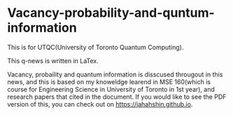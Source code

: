 # Vacancy-probability-and-quntum-information

This is for UTQC(University of Toronto Quantum Computing).

This q-news is written in LaTex. 

Vacancy, probaility and quantum information is disscused througout in this news, and this is based on my knoweldge learend in MSE 160(which is course for Engineering Science in University of Toronto in 1st year), and research papers that cited in the document.
If you would like to see the PDF version of this, you can check out on https://jahahshin.github.io. 
